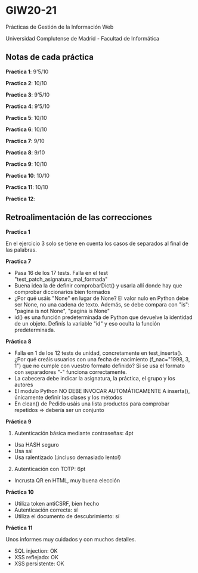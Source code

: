 # GIW20-21
Prácticas de Gestión de la Información Web

Universidad Complutense de Madrid - Facultad de Informática

## Notas de cada práctica

**Practica 1**: 9'5/10

**Practica 2**: 10/10

**Practica 3**: 9'5/10

**Practica 4**: 9'5/10

**Practica 5**: 10/10

**Practica 6**: 10/10

**Practica 7**: 9/10

**Practica 8**: 9/10

**Practica 9**: 10/10

**Practica 10**: 10/10

**Practica 11**: 10/10

**Practica 12**:

## Retroalimentación de las correcciones

**Practica 1**

En el ejercicio 3 solo se tiene en cuenta los casos de separados al final de las palabras.

**Practica 7**

- Pasa 16 de los 17 tests. Falla en el test "test_patch_asignatura_mal_formada"
- Buena idea la de definir comprobarDict() y usarla allí donde hay que comprobar diccionarios bien formados
- ¿Por qué usáis "None" en lugar de None? El valor nulo en Python debe ser None, no una cadena de texto. Además, se debe compara con "is": "pagina is not None", "pagina is None"
- id() es una función predeterminada de Python que devuelve la identidad de un objeto. Definís la variable "id" y eso oculta la función predeterminada.

**Práctica 8**

	
- Falla en 1 de los 12 tests de unidad, concretamente en test_inserta(). ¿Por qué creáis usuarios con una fecha de nacimiento (f_nac="1998, 3, 1") que no cumple con vuestro formato definido? Si se usa el formato con separadores "-" funciona correctamente.
- La cabecera debe indicar la asignatura, la práctica, el grupo y los autores
- El modulo Python NO DEBE INVOCAR AUTOMÁTICAMENTE A inserta(), únicamente definir las clases y los métodos
- En clean() de Pedido usáis una lista productos para comprobar repetidos => debería ser un conjunto

**Práctica 9**

1. Autenticación básica mediante contraseñas: 4pt
 * Usa HASH seguro
 * Usa sal
 * Usa ralentizado (¡incluso demasiado lento!)
2. Autenticación con TOTP: 6pt
 * Incrusta QR en HTML, muy buena elección

**Práctica 10**

- Utiliza token antiCSRF, bien hecho
- Autenticación correcta: sí
- Utiliza el documento de descubrimiento: sí

**Práctica 11**

Unos informes muy cuidados y con muchos detalles.
- SQL injection: OK
- XSS reflejado: OK
- XSS persistente: OK
